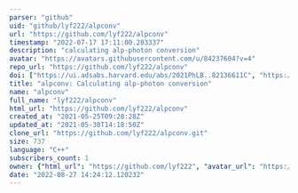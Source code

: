 ```yaml
---
parser: "github"
uid: "github/lyf222/alpconv"
url: "https://github.com/lyf222/alpconv"
timestamp: "2022-07-17 17:11:00.203337"
description: "calculating alp-photon conversion"
avatar: "https://avatars.githubusercontent.com/u/84237604?v=4"
repo_url: "https://github.com/lyf222/alpconv"
doi: ["https://ui.adsabs.harvard.edu/abs/2021PhLB..82136611C", "https://ui.adsabs.harvard.edu/abs/2021ascl.soft09002C/abstract"]
title: "alpconv: Calculating alp-photon conversion"
name: "alpconv"
full_name: "lyf222/alpconv"
html_url: "https://github.com/lyf222/alpconv"
created_at: "2021-05-25T09:28:28Z"
updated_at: "2021-05-30T14:18:50Z"
clone_url: "https://github.com/lyf222/alpconv.git"
size: 737
language: "C++"
subscribers_count: 1
owner: {"html_url": "https://github.com/lyf222", "avatar_url": "https://avatars.githubusercontent.com/u/84237604?v=4", "login": "lyf222", "type": "User"}
date: "2022-08-27 14:24:12.120232"
---
```


